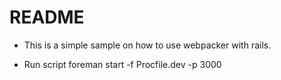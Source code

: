 # README

* This is a simple sample on how to use webpacker with rails.

* Run script foreman start -f Procfile.dev -p 3000